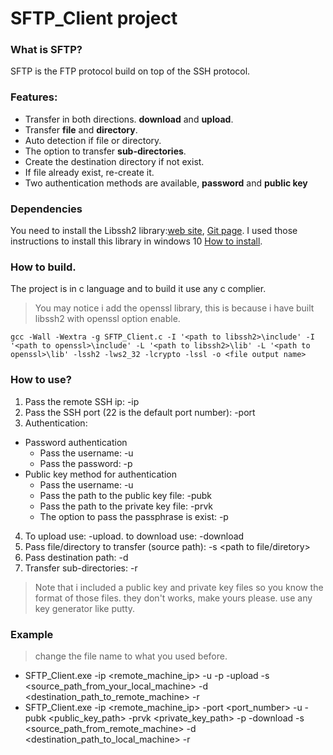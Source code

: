 # SFTP_Client project
###  What is SFTP?
SFTP is the FTP protocol build on top of the SSH protocol.
###  Features:
- Transfer in both directions. **download** and **upload**.
- Transfer **file** and **directory**.
- Auto detection if file or directory.
- The option to transfer **sub-directories**.
- Create the destination directory if not exist.
- If file already exist, re-create it.
- Two authentication methods are available, **password** and **public key**
### Dependencies
You need to install the Libssh2 library:[web site](https://www.libssh2.org/), [Git page](https://github.com/libssh2/libssh2).
I used those instructions to install this library in windows 10 [How to install](https://github.com/libssh2/libssh2/blob/master/docs/INSTALL_CMAKE).
### How to build.
The project is in c language and to build it use any c complier.
> You may notice i add the openssl library, this is because i have built libssh2 with openssl option enable.
```
gcc -Wall -Wextra -g SFTP_Client.c -I '<path to libssh2>\include' -I '<path to openssl>\include' -L '<path to libssh2>\lib' -L '<path to openssl>\lib' -lssh2 -lws2_32 -lcrypto -lssl -o <file output name>
```
###  How to use?
1. Pass the remote SSH ip: -ip <remote SSH ip>
2. Pass the SSH port (22 is the default port number): -port <SSH port>
3. Authentication:
  * Password authentication
    * Pass the username: -u <username>
    * Pass the password: -p <password>
  * Public key method for authentication
    * Pass the username: -u <username>
    * Pass the path to the public key file: -pubk <path to public key>
    * Pass the path to the private key file: -prvk <path to private key>
    * The option to pass the passphrase is exist: -p <passphrase>
4. To upload use: -upload. to download use: -download
5. Pass file/directory to transfer (source path): -s <path to file/diretory>
6. Pass destination path: -d <destination path>
7. Transfer sub-directories: -r
> Note that i included a public key and private key files so you know the format of those files. they don't works, make yours please. use any key generator like putty.
###  Example
 > change the file name to what you used before.
 * SFTP_Client.exe -ip <remote_machine_ip> -u <username> -p <password> -upload -s <source_path_from_your_local_machine> -d <destination_path_to_remote_machine> -r
 * SFTP_Client.exe -ip <remote_machine_ip> -port <port_number> -u <username> -pubk <public_key_path> -prvk <private_key_path> -p <passphrase> -download -s <source_path_from_remote_machine> -d <destination_path_to_local_machine> -r


